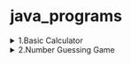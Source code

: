 # java_programs
<details>
<summary> 1.Basic Calculator </summary>
Explanation:<br>
The Java program uses the Scanner class to take user input for two numbers.<br>
It defines four functions (add, subtract, multiply, divide) to perform basic arithmetic operations.<br>
The results of these operations are printed to the console.
</details>

<details>
<summary> 2.Number Guessing Game </summary>
Explanation:<br>
The program uses the Random class to generate a random number between 1 and 100.<br>
It prompts the user to guess the number and provides feedback on whether the guess is too high or too low.<br>
The game continues until the correct number is guessed.
</details>
